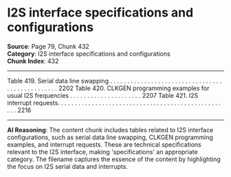 # I2S interface specifications and configurations

**Source**: Page 79, Chunk 432  
**Category**: I2S interface specifications and configurations  
**Chunk Index**: 432

---

Table 419. Serial data line swapping . . . . . . . . . . . . . . . . . . . . . . . . . . . . . . . . . . . . . . . . . . . . . . . . 2202
Table 420. CLKGEN programming examples for usual I2S frequencies . . . . . . . . . . . . . . . . . . . . . 2207
Table 421. I2S interrupt requests. . . . . . . . . . . . . . . . . . . . . . . . . . . . . . . . . . . . . . . . . . . . . . . . . . . 2216

---

**AI Reasoning**: The content chunk includes tables related to I2S interface configurations, such as serial data line swapping, CLKGEN programming examples, and interrupt requests. These are technical specifications relevant to the I2S interface, making 'specifications' an appropriate category. The filename captures the essence of the content by highlighting the focus on I2S serial data and interrupts.
